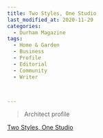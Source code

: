 ```yaml
---
title: Two Styles, One Studio
last_modified_at: 2020-11-29
categories:
  - Durham Magazine
tags:
  - Home & Garden
  - Business
  - Profile
  - Editorial 
  - Community
  - Writer



---
```


> Architect profile

[Two Styles, One Studio](https://issuu.com/shannonmedia/docs/dmapr16/58)

